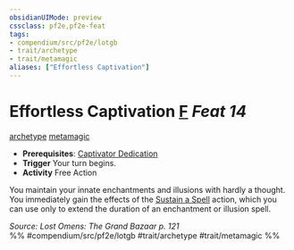```yaml
---
obsidianUIMode: preview
cssclass: pf2e,pf2e-feat
tags:
- compendium/src/pf2e/lotgb
- trait/archetype
- trait/metamagic
aliases: ["Effortless Captivation"]
---
```

# Effortless Captivation  [F](/rules/core-rulebook/chapter-9-playing-the-game.md#Actions "Free Action") *Feat 14*  
[archetype](/rules/traits/archetype.md)  [metamagic](/rules/traits/metamagic.md)  

- **Prerequisites**: [Captivator Dedication](/compendium/feats/captivator-dedication-lotgb.md)
- **Trigger** Your turn begins.
- **Activity** Free Action

You maintain your innate enchantments and illusions with hardly a thought. You immediately gain the effects of the [Sustain a Spell](/rules/actions/sustain-a-spell.md) action, which you can use only to extend the duration of an enchantment or illusion spell.

*Source: Lost Omens: The Grand Bazaar p. 121*  
%% #compendium/src/pf2e/lotgb #trait/archetype #trait/metamagic %%